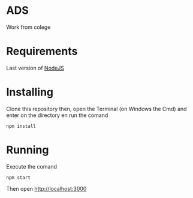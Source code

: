 # ADS
Work from colege

# Requirements

Last version of [NodeJS](https://nodejs.org/en/)

# Installing

Clone this repository then, open the Terminal (on Windows the Cmd) and enter on the directory en run the comand

`npm install`

# Running 

Execute the comand

`npm start`

Then open [http://localhost:3000](http://localhost:3000)

